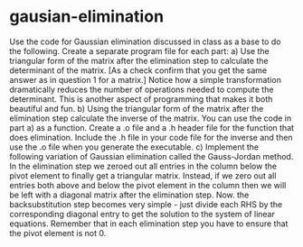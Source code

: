 # gausian-elimination
Use the code for Gaussian elimination discussed in class as a base to do the following. Create a separate program file for each part: a) Use the triangular form of the matrix after the elimination step to calculate the determinant of the matrix. [As a check confirm that you get the same answer as in question 1 for a matrix.] Notice how a simple transformation dramatically reduces the number of operations needed to compute the determinant. This is another aspect of programming that makes it both beautiful and fun. b) Using the triangular form of the matrix after the elimination step calculate the inverse of the matrix. You can use the code in part a) as a function. Create a .o file and a .h header file for the function that does elimination. Include the .h file in your code file for the inverse and then use the .o file when you generate the executable. c) Implement the following variation of Gaussian elimination called the Gauss-Jordan method. In the elimination step we zeroed out all entries in the column below the pivot element to finally get a triangular matrix. Instead, if we zero out all entries both above and below the pivot element in the column then we will be left with a diagonal matrix after the elimination step. Now. the backsubstitution step becomes very simple - just divide each RHS by the corresponding diagonal entry to get the solution to the system of linear equations. Remember that in each elimination step you have to ensure that the pivot element is not 0.
